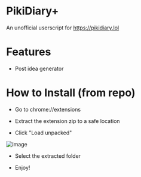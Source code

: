 # PikiDiary+
An unofficial userscript for https://pikidiary.lol
# Features
- Post idea generator
# How to Install (from repo)
- Go to chrome://extensions

- Extract the extension zip to a safe location

- Click "Load unpacked"

![image](https://github.com/user-attachments/assets/21ce1512-68a2-4f82-9a9e-741147101c5b)

- Select the extracted folder

- Enjoy!
